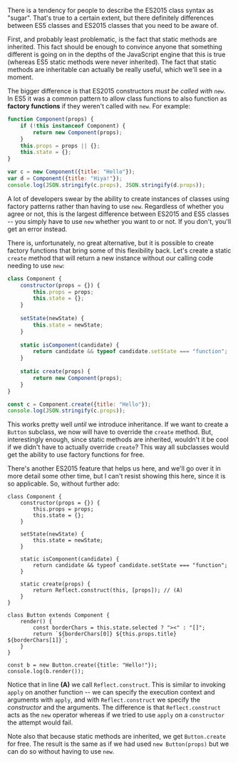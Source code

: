There is a tendency for people to describe the ES2015 class syntax as "sugar". That's true to a certain extent, but there definitely differences between ES5 classes and ES2015 classes that you need to be aware of.

First, and probably least problematic, is the fact that static methods are inherited. This fact should be enough to convince anyone that something different is going on in the depths of the JavaScript engine that this is true (whereas ES5 static methods were never inherited). The fact that static methods are inheritable can actually be really useful, which we'll see in a moment.

The bigger difference is that ES2015 constructors _must be called with `new`_. In ES5 it was a common pattern to allow class functions to also function as **factory functions** if they weren't called with `new`. For example:

```javascript runnable
function Component(props) {
    if (!this instanceof Component) {
        return new Component(props);
    }
    this.props = props || {};
    this.state = {};
}

var c = new Component({title: "Hello"});
var d = Component({title: "Hiya!"});
console.log(JSON.stringify(c.props), JSON.stringify(d.props));
```

A lot of developers swear by the ability to create instances of classes using factory patterns rather than having to use `new`. Regardless of whether you agree or not, this is the largest difference between ES2015 and ES5 classes -- you simply have to use `new` whether you want to or not. If you don't, you'll get an error instead.

There is, unfortunately, no great alternative, but it is possible to create factory functions that bring some of this flexibility back. Let's create a static `create` method that will return a new instance without our calling code needing to use `new`:

```javascript runnable
class Component {
    constructor(props = {}) {
        this.props = props;
        this.state = {};
    }
    
    setState(newState) {
        this.state = newState;
    }
    
    static isComponent(candidate) {
        return candidate && typeof candidate.setState === "function";
    }
    
    static create(props) {
        return new Component(props);
    }
}

const c = Component.create({title: "Hello"});
console.log(JSON.stringify(c.props));
```

This works pretty well _until_ we introduce inheritance. If we want to create a `Button` subclass, we now will have to override the `create` method. But, interestingly enough, since static methods are inherited, wouldn't it be cool if we didn't have to actually override `create`? This way all subclasses would get the ability to use factory functions for free.

There's another ES2015 feature that helps us here, and we'll go over it in more detail some other time, but I can't resist showing this here, since it is so applicable. So, without further ado:

```
class Component {
    constructor(props = {}) {
        this.props = props;
        this.state = {};
    }
    
    setState(newState) {
        this.state = newState;
    }
    
    static isComponent(candidate) {
        return candidate && typeof candidate.setState === "function";
    }
    
    static create(props) {
        return Reflect.construct(this, [props]); // (A)
    }
}

class Button extends Component {
    render() {
        const borderChars = this.state.selected ? "><" : "[]";
        return `${borderChars[0]} ${this.props.title} ${borderChars[1]}`;
    }
}

const b = new Button.create({title: "Hello!"});
console.log(b.render());
```

Notice that in line **(A)** we call `Reflect.construct`. This is similar to invoking `apply` on another function -- we can specify the execution context and arguments with `apply`, and with `Reflect.construct` we specify the _constructor_ and the arguments. The difference is that `Reflect.construct` acts as the `new` operator whereas if we tried to use `apply` on a `constructor` the attempt would fail.

Note also that because static methods are inherited, we get `Button.create` for free. The result is the same as if we had used `new Button(props)` but we can do so without having to use `new`.
